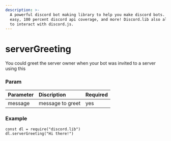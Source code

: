 ```yaml
---
description: >-
  A powerful discord bot making library to help you make discord bots. Super
  easy, 100 percent discord api coverage, and more! Discord.lib also allows you
  to interact with discord.js.
---
```


# serverGreeting

You could greet the server owner when your bot was invited to a server using this

### Param

| Parameter | Discription | Required |
| :--- | :--- | :--- |
| message | message to greet | yes |

### Example

```
const dl = require("discord.lib")
dl.serverGreeting("Hi there!")
```

